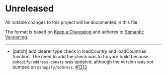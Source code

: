# Unreleased

All notable changes to this project will be documented in this file.

The format is based on [Keep a Changelog](http://keepachangelog.com/en/1.0.0/)
and adheres to [Semantic Versioning](http://semver.org/spec/v2.0.0.html).

<!-- Released changes should go to CHANGELOG.md -->

---

- [patch] add clearer type check in loadCountry and loadCountries function. The
  need to add the check was to fix yarn build because `@shopify/address-consts`
  was updated, although the version was not bumped on `@shopify/address`.
  [#1313](https://github.com/Shopify/quilt/pull/1313)
